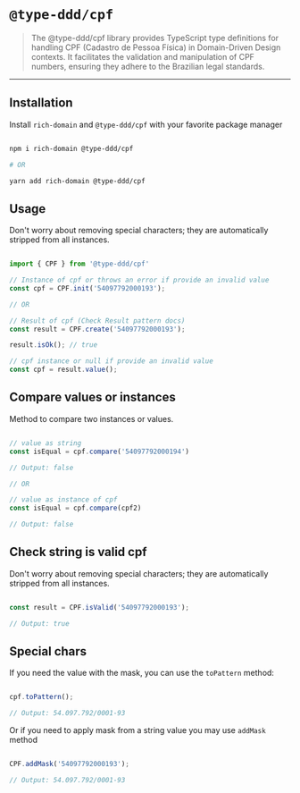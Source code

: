 # `@type-ddd/cpf`

> The @type-ddd/cpf library provides TypeScript type definitions for handling CPF (Cadastro de Pessoa Física) in Domain-Driven Design contexts. It facilitates the validation and manipulation of CPF numbers, ensuring they adhere to the Brazilian legal standards.

---

## Installation

Install `rich-domain` and `@type-ddd/cpf` with your favorite package manager

```sh

npm i rich-domain @type-ddd/cpf

# OR

yarn add rich-domain @type-ddd/cpf

```

## Usage

Don't worry about removing special characters; they are automatically stripped from all instances.

```ts

import { CPF } from '@type-ddd/cpf'

// Instance of cpf or throws an error if provide an invalid value
const cpf = CPF.init('54097792000193');

// OR

// Result of cpf (Check Result pattern docs)
const result = CPF.create('54097792000193');

result.isOk(); // true

// cpf instance or null if provide an invalid value
const cpf = result.value();

```

## Compare values or instances

Method to compare two instances or values.

```ts

// value as string 
const isEqual = cpf.compare('54097792000194')

// Output: false

// OR

// value as instance of cpf
const isEqual = cpf.compare(cpf2)

// Output: false

```

## Check string is valid cpf

Don't worry about removing special characters; they are automatically stripped from all instances.

```ts

const result = CPF.isValid('54097792000193');

// Output: true

```

## Special chars

If you need the value with the mask, you can use the `toPattern` method:

```ts

cpf.toPattern();

// Output: 54.097.792/0001-93

```

Or if you need to apply mask from a string value you may use `addMask` method


```ts

CPF.addMask('54097792000193');

// Output: 54.097.792/0001-93

```
